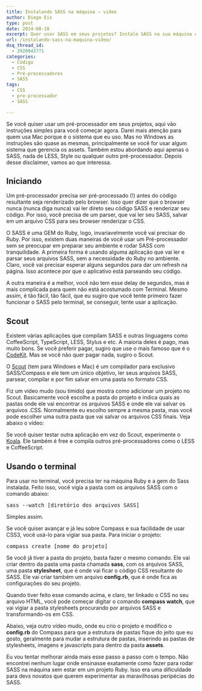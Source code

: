 ```yaml
---
title: Instalando SASS na máquina – video
author: Diego Eis
type: post
date: 2014-08-18
excerpt: Quer usar SASS em seus projetos? Instale SASS na sua máquina e saia usando.
url: /instalando-sass-na-maquina-video/
dsq_thread_id:
  - 2920943771
categories:
  - Código
  - CSS
  - Pré-processadores
  - SASS
tags:
  - CSS
  - pre-processador
  - SASS

---
```

Se você quiser usar um pré-processador em seus projetos, aqui vão instruções simples para você começar agora. Darei mais atenção para quem usa Mac porque é o sistema que eu uso. Mas no Windows as instruções são quase as mesmas, principalmente se você for usar algum sistema que gerencia os assets. Também estou abordando aqui apenas o SASS, nada de LESS, Style ou qualquer outro pré-processador. Depois desse disclaimer, vamos ao que interessa.

## Iniciando

Um pré-processador precisa ser pré-processado (!) antes do código resultante seja renderizado pelo browser. Isso quer dizer que o browser nunca (nunca diga nunca) vai ler direto seu código SASS e renderizar seu código. Por isso, você precisa de um parser, que vai ler seu SASS, salvar em um arquivo CSS para seu browser renderizar o CSS.

O SASS é uma GEM do Ruby, logo, invariavelmente você vai precisar do Ruby. Por isso, existem duas maneiras de você usar um Pré-processador sem se preocupar em preparar seu ambiente e rodar SASS com tranquilidade. A primeira forma é usando alguma aplicação que vai ler e parsar seus arquivos SASS, sem a necessidade do Ruby no ambiente. Claro, você vai precisar esperar alguns segundos para dar um refresh na página. Isso acontece por que o aplicativo está parseando seu código.

A outra maneira é a melhor, você não tem esse delay de segundos, mas é mais complicada para quem não está acostumado com Terminal. Mesmo assim, é tão fácil, tão fácil, que eu sugiro que você tente primeiro fazer funcionar o SASS pelo terminal, se conseguir, tente usar a aplicação.

## Scout

Existem várias aplicações que compilam SASS e outras linguagens como CoffeeScript, TypeScript, LESS, Stylus e etc. A maioria deles é pago, mas muito bons. Se você preferir pagar, sugiro que use o mais famoso que é o [CodeKit][1]. Mas se você não quer pagar nada, sugiro o Scout. 

O [Scout][2] (tem para Windows e Mac) é um compilador para exclusivo SASS/Compass e ele tem um único objetivo, ler seus arquivos SASS, parsear, compilar e por fim salvar em uma pasta no formato CSS.

Fiz um vídeo mudo (sou tímido) que mostra como adicionar um projeto no Scout. Basicamente você escolhe a pasta do projeto e indica quais as pastas onde ele vai encontrar os arquivos SASS e onde ele vai salvar os arquivos .CSS. Normalmente eu escolho sempre a mesma pasta, mas você pode escolher uma outra pasta que vai salvar os arquivos CSS finais. Veja abaixo o vídeo:



Se você quiser testar outra aplicação em vez do Scout, experimente o [Koala][3]. Ele também é free e compila outros pré-processadores como o LESS e CoffeeScript.

## Usando o terminal

Para usar no terminal, você precisa ter na máquina Ruby e a gem do Sass instalada. Feito isso, você vigia a pasta com os arquivos SASS com o comando abaixo:

<pre class="lang-shell">sass --watch [diretório dos arquivos SASS]
</pre>

Simples assim.
  
Se você quiser avançar e já leu sobre Compass e sua facilidade de usar CSS3, você usá-lo para vigiar sua pasta. Para iniciar o projeto:

<pre class="lang-shell">compass create [nome do projeto]
</pre>

Se você já tiver a pasta do projeto, basta fazer o mesmo comando. Ele vai criar dentro da pasta uma pasta chamada **sass**, com os arquivos SASS, uma pasta **stylesheet**, que é onde vai ficar o código CSS resultante do SASS. Ele vai criar também um arquivo **config.rb**, que é onde fica as configurações do seu projeto. 

Quando tiver feito esse comando acima, e claro, ter linkado o CSS no seu arquivo HTML, você pode começar digitar o comando **compass watch**, que vai vigiar a pasta stylesheets procurando por arquivos SASS e transformando-os em CSS.

Abaixo, veja outro vídeo mudo, onde eu crio o projeto e modifico o **config.rb** do Compass para que a estrutura de pastas fique do jeito que eu gosto, geralmente para mudar a estrutura de pastas, inserindo as pastas de stylesheets, imagens e javascripts para dentro da pasta **assets**.



Eu vou tentar melhorar ainda mais esse passo a passo com o tempo. Não encontrei nenhum lugar onde ensinasse exatamente como fazer para rodar SASS na máquina sem estar em um projeto Ruby. Isso era uma dificuldade para devs novatos que querem experimentar as maravilhosas peripécias do SASS.

 [1]: http://incident57.com/codekit/
 [2]: http://mhs.github.io/scout-app/
 [3]: http://koala-app.com